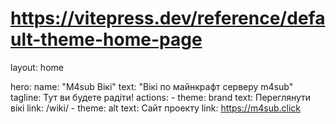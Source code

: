 # https://vitepress.dev/reference/default-theme-home-page
layout: home

hero:
  name: "M4sub Вікі"
  text: "Вікі по майнкрафт серверу m4sub"
  tagline: Тут ви будете радіти!
  actions:
    - theme: brand
      text: Переглянути вікі
      link: /wiki/
    - theme: alt
      text: Сайт проекту
      link: https://m4sub.click

<style>

  
.VPHomeHero {
  position: relative; /* необхідно для правильної роботи псевдоелемента */
  background-size: cover;
  background-position: center;
  background-repeat: no-repeat;
  margin-bottom: 50px;

  border-radius: 0px 0px 30px 29px!important;
-webkit-border-radius: 0px 0px 30px 29px!important;
-moz-border-radius: 0px 0px 30px 29px!important;
  
}

.VPHomeHero:before {
  content: "";
  position: fixed;
  top: 0;
  bottom: 0;
  left: 0;
  right: 0;
  z-index: 1;
  background-image: url("./home.png");
  background-size: cover;
  background-position: center;
  opacity: 0.3;
  min-height: 100%!important;
  min-width: 100%!important;
  max-height: 100%!important;
  max-width: 100%!important;
  width: 100%!important;
  height: 100%!important;
  
}

.VPHomeHero:after {
  content: "";
  position: absolute;
  top: 0;
  bottom: 0;
  left: 0;
  right: 0;
  z-index: 2;
  
}

</style>